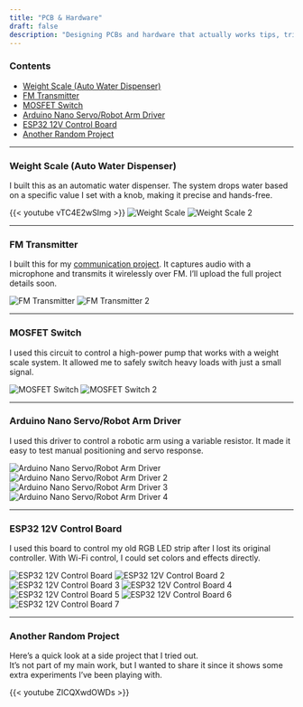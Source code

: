 ```yaml
---
title: "PCB & Hardware"
draft: false
description: "Designing PCBs and hardware that actually works tips, tricks, and lessons from my lab."
---
```


### Contents
- [Weight Scale (Auto Water Dispenser)](#weight-scale-auto-water-dispenser)
- [FM Transmitter](#fm-transmitter)
- [MOSFET Switch](#mosfet-switch)
- [Arduino Nano Servo/Robot Arm Driver](#arduino-nano-servorobot-arm-driver)
- [ESP32 12V Control Board](#esp32-12v-control-board)
- [Another Random Project](#another-random-project)

---

### Weight Scale (Auto Water Dispenser)
I built this as an automatic water dispenser. The system drops water based on a specific value I set with a knob, making it precise and hands-free.

{{< youtube vTC4E2wSImg >}}
![Weight Scale](/images/weight_scale.png)
![Weight Scale 2](/images/weight_scale_2.png)

---

### FM Transmitter
I built this for my [communication project](/en/projects/#5-communication-system-fundamentals-project). It captures audio with a microphone and transmits it wirelessly over FM. I’ll upload the full project details soon.

![FM Transmitter](/images/FM_Transmitter.png)
![FM Transmitter 2](/images/FM_Transmitter_2.png)

---

### MOSFET Switch
I used this circuit to control a high-power pump that works with a weight scale system. It allowed me to safely switch heavy loads with just a small signal.

![MOSFET Switch](/images/MOSFET_Switch.png)
![MOSFET Switch 2](/images/MOSFET_Switch_2.png)

---

### Arduino Nano Servo/Robot Arm Driver
I used this driver to control a robotic arm using a variable resistor. It made it easy to test manual positioning and servo response.

![Arduino Nano Servo/Robot Arm Driver](/images/ARM_ROBOT.png)
![Arduino Nano Servo/Robot Arm Driver 2](/images/ARM_ROBOT_2.png)
![Arduino Nano Servo/Robot Arm Driver 3](/images/ARM_ROBOT_3.png)
![Arduino Nano Servo/Robot Arm Driver 4](/images/ARM_ROBOT_4.png)

---

### ESP32 12V Control Board
I used this board to control my old RGB LED strip after I lost its original controller. With Wi-Fi control, I could set colors and effects directly.

![ESP32 12V Control Board](/images/ESP32_12V_Control.png)
![ESP32 12V Control Board 2](/images/ESP32_12V_Control_2.png)
![ESP32 12V Control Board 3](/images/ESP32_12V_Control_3.png)
![ESP32 12V Control Board 4](/images/ESP32_12V_Control_4.png)
![ESP32 12V Control Board 5](/images/ESP32_12V_Control_5.png)
![ESP32 12V Control Board 6](/images/ESP32_12V_Control_6.png)
![ESP32 12V Control Board 7](/images/ESP32_12V_Control_7.png)

---

### Another Random Project
Here’s a quick look at a side project that I tried out.  
It’s not part of my main work, but I wanted to share it since it shows some extra experiments I’ve been playing with.

{{< youtube ZICQXwdOWDs >}}
